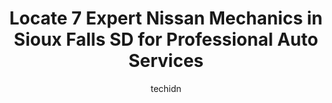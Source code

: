---
layout: ampstory
image: https://images.unsplash.com/photo-1574786577759-aebe09a843c6?ixlib=rb-4.0.3&ixid=MnwxMjA3fDB8MHxwaG90by1wYWdlfHx8fGVufDB8fHx8&auto=format&fit=crop&w=640&h=853&q=80
author: techidn
featured: false
description: For top-quality automotive repairs and maintenance, visit the 7 best Nissan Mechanic in Sioux Falls SD, USA. Their reputation for excellence and their dedication to customer satisfaction mak
title: Locate 7 Expert Nissan Mechanics in Sioux Falls SD for Professional Auto Services
cover:
   title: Locate 7 Expert Nissan Mechanics in Sioux Falls SD for Professional Auto Services
   subtitle: Rickpate
   background: https://images.unsplash.com/photo-1574786577759-aebe09a843c6?ixlib=rb-4.0.3&ixid=MnwxMjA3fDB8MHxwaG90by1wYWdlfHx8fGVufDB8fHx8&auto=format&fit=crop&w=640&h=853&q=80

pages: 
 - layout: thirds
   top: <h1>#1 12th Street Auto Care Center</h1>
   bottom: "<p>Our alternator went out on our vehicle and after stopping at Billion and they wouldnt help us we went here. They squeezed us in and got it fixed for us. I had my wife </p>"
   background: https://www.knot35.com/toplist/wp-content/uploads/2023/06/best-nissan-mechanic-1-in-sioux-falls-sd-1685839248.jpeg
   backgroundblur: true
 - layout: thirds
   top: <h1>#2 Team Automotive</h1>
   bottom: "<p>4211 W 13th St, Sioux Falls, SD 57106, United States</p>"
   background: https://www.knot35.com/toplist/wp-content/uploads/2023/06/best-nissan-mechanic-2-in-sioux-falls-sd-1685839248.jpeg
   cta:
      link: https://www.knot35.com/toplist/locate-7-expert-nissan-mechanics-in-sioux-falls-sd-for-professional-auto-services/
      text: Locate 7 Expert Nissan Mechanics in Sioux Falls SD for Professional Auto Services
 - layout: thirds
   top: <h1>#3 My Mechanic Auto Care</h1>
   bottom: "<p>4025 S Western Ave, Sioux Falls, SD 57105, United States</p>"
   background: https://www.knot35.com/toplist/wp-content/uploads/2023/06/best-nissan-mechanic-3-in-sioux-falls-sd-1685839249.jpeg
   cta:
      link: https://www.knot35.com/toplist/locate-7-expert-nissan-mechanics-in-sioux-falls-sd-for-professional-auto-services/
      text: Locate 7 Expert Nissan Mechanics in Sioux Falls SD for Professional Auto Services
 - layout: thirds
   top: <h1>#4 T&A Auto Service</h1>
   bottom: "<p>3412 S Minnesota Ave, Sioux Falls, SD 57105, United States</p>"
   background: https://images.unsplash.com/photo-1604871000636-074fa5117945?ixlib=rb-4.0.3&ixid=MnwxMjA3fDB8MHxwaG90by1wYWdlfHx8fGVufDB8fHx8&auto=format&fit=crop&w=640&h=853&q=80
   cta:
      link: https://www.knot35.com/toplist/locate-7-expert-nissan-mechanics-in-sioux-falls-sd-for-professional-auto-services/
      text: Locate 7 Expert Nissan Mechanics in Sioux Falls SD for Professional Auto Services
 - layout: thirds
   top: <h1>#5 Rons Garage</h1>
   bottom: "<p>2601 W Madison St, Sioux Falls, SD 57104, United States</p>"
   background: https://images.unsplash.com/photo-1462556791646-c201b8241a94?ixlib=rb-4.0.3&ixid=MnwxMjA3fDB8MHxwaG90by1wYWdlfHx8fGVufDB8fHx8&auto=format&fit=crop&w=640&h=853&q=80
   cta:
      link: https://www.knot35.com/toplist/locate-7-expert-nissan-mechanics-in-sioux-falls-sd-for-professional-auto-services/
      text: Locate 7 Expert Nissan Mechanics in Sioux Falls SD for Professional Auto Services
 - layout: thirds
   top: <h1>#6 Dons Auto</h1>
   bottom: "<p>1201 E 26th St, Sioux Falls, SD 57105, United States</p>"
   background: https://images.unsplash.com/photo-1484589065579-248aad0d8b13?ixlib=rb-4.0.3&ixid=MnwxMjA3fDB8MHxwaG90by1wYWdlfHx8fGVufDB8fHx8&auto=format&fit=crop&w=640&h=853&q=80
   cta:
      link: https://www.knot35.com/toplist/locate-7-expert-nissan-mechanics-in-sioux-falls-sd-for-professional-auto-services/
      text: Locate 7 Expert Nissan Mechanics in Sioux Falls SD for Professional Auto Services
 - layout: thirds
   top: <h1>#7 The Garage Inc</h1>
   bottom: "<p>300 S Bahnson Ave, Sioux Falls, SD 57103, United States</p>"
   background: https://images.unsplash.com/photo-1540457036297-448b6b99e91c?ixlib=rb-4.0.3&ixid=MnwxMjA3fDB8MHxwaG90by1wYWdlfHx8fGVufDB8fHx8&auto=format&fit=crop&w=640&h=853&q=80
   cta:
      link: https://www.knot35.com/toplist/locate-7-expert-nissan-mechanics-in-sioux-falls-sd-for-professional-auto-services/
      text: Locate 7 Expert Nissan Mechanics in Sioux Falls SD for Professional Auto Services
 - layout: thirds
   middle: Continue reading...
   background: https://images.unsplash.com/photo-1608501821300-4f99e58bba77?ixlib=rb-4.0.3&ixid=MnwxMjA3fDB8MHxwaG90by1wYWdlfHx8fGVufDB8fHx8&auto=format&fit=crop&w=640&h=853&q=80
   cta:
      link: https://www.knot35.com/toplist/locate-7-expert-nissan-mechanics-in-sioux-falls-sd-for-professional-auto-services/
      text: Locate 7 Expert Nissan Mechanics in Sioux Falls SD for Professional Auto Services
      
---